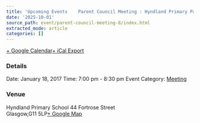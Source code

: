 ```yaml
---
title: 'Upcoming Events    Parent Council Meeting : Hyndland Primary Parent Council'
date: '2025-10-01'
source_path: event/parent-council-meeting-8/index.html
extracted_mode: article
categories: []
---
```

[+ Google Calendar](http://www.google.com/calendar/event?action=TEMPLATE&text=Parent+Council+Meeting&dates=20170118T190000/20170118T203000&details&location=44+Fortrose+Street%2C+Glasgow%2C+G11+5LP&trp=false&sprop=website:&ctz=Atlantic%2FAzores "Add to Google Calendar")[+ iCal Export](event/parent-council-meeting-8/?ical=1 "Download .ics file")

### Details 
 Date: January 18, 2017 Time: 
 7:00 pm - 8:30 pm 
Event Category: [Meeting](events/category/meeting/)

### Venue 
 Hyndland Primary School 44 Fortrose Street  
Glasgow,G11 5LP[+ Google Map](http://maps.google.com/maps?f=q&source=s_q&hl=en&geocode=&q=44+Fortrose+Street+Glasgow+G11+5LP "Click to view a Google Map")
